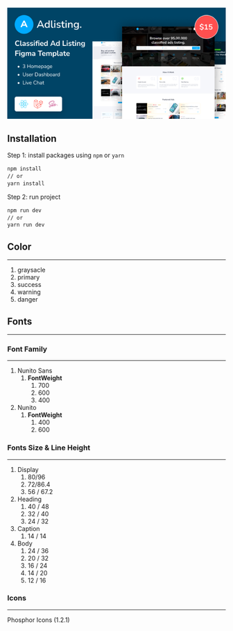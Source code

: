 ![](src/images/preview.png)

## Installation
Step 1: install packages using `npm` or `yarn`
```bash
npm install
// or
yarn install
```
Step 2: run project
```bash
npm run dev
// or
yarn run dev
```

## Color

---

1.  graysacle
2. primary
3. success
4. warning
5. danger

## Fonts

---

### Font Family

---

1. Nunito Sans
    1. **FontWeight**
        1. 700
        2. 600
        3. 400
2. Nunito 
    1. **FontWeight**
        1. 400
        2. 600

### Fonts Size & Line Height

---

1. Display
    1. 80/96
    2. 72/86.4
    3. 56 / 67.2
2. Heading
    1. 40 / 48
    2. 32 / 40
    3. 24 / 32
3. Caption
    1. 14 / 14
4. Body 
    1. 24 / 36
    2. 20 / 32
    3. 16 / 24
    4. 14 / 20
    5. 12 / 16

### Icons

---

Phosphor Icons (1.2.1)

